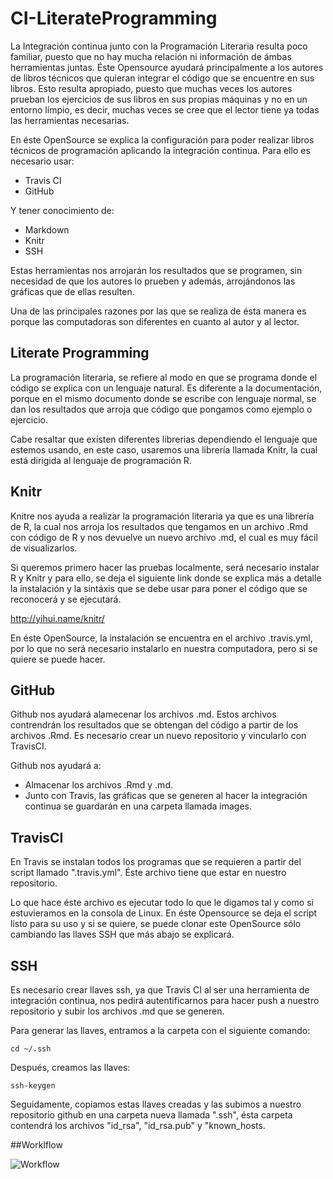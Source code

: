 # CI-LiterateProgramming
La Integración continua junto con la Programación Literaria resulta poco familiar, puesto que no hay mucha relación ni información de ámbas herramientas juntas. Éste Opensource ayudará principalmente a los autores de libros técnicos que quieran integrar el código que se encuentre en sus libros. Esto resulta apropiado, puesto que muchas veces los autores prueban los ejercicios de sus libros en sus propias máquinas y no en un entorno límpio, es decir, muchas veces se cree que el lector tiene ya todas las herramientas necesarias.

En éste OpenSource se explica la configuración para poder realizar libros técnicos de programación aplicando la integración continua. Para ello es necesario usar:

* Travis CI
* GitHub

Y tener conocimiento de:

* Markdown
* Knitr
* SSH

Estas herramientas nos arrojarán los resultados que se programen, sin necesidad de que los autores lo prueben y además, arrojándonos las gráficas que de ellas resulten.

Una de las principales razones por las que se realiza de ésta manera es porque las computadoras son diferentes en cuanto al autor y al lector.


## Literate Programming
La programación literaria, se refiere al modo en que se programa donde el código se explica con un lenguaje natural. Es diferente a la documentación, porque en el mismo documento donde se escribe con lenguaje normal, se dan los resultados que arroja que código que pongamos como ejemplo o ejercicio.

Cabe resaltar que existen diferentes librerias dependiendo el lenguaje que estemos usando, en este caso, usaremos una librería llamada Knitr, la cual está dirigida al lenguaje de programación R.


## Knitr
Knitre nos ayuda a realizar la programación literaria ya que es una librería de R, la cual nos arroja los resultados que tengamos en un archivo .Rmd con código de R y nos devuelve un nuevo archivo .md, el cual es muy fácil de visualizarlos.

Si queremos primero hacer las pruebas localmente, será necesario instalar R y Knitr y para ello, se deja el siguiente link donde se explica más a detalle la instalación y la sintáxis que se debe usar para poner el código que se reconocerá y se ejecutará.

http://yihui.name/knitr/

En éste OpenSource, la instalación se encuentra en el archivo .travis.yml, por lo que no será necesario instalarlo en nuestra computadora, pero si se quiere se puede hacer.


## GitHub
Github nos ayudará alamecenar los archivos .md. Estos archivos contrendrán los resultados que se obtengan del código a partir de los archivos .Rmd. Es necesario crear un nuevo repositorio y vincularlo con TravisCI.

Github nos ayudará a:

 - Almacenar los archivos .Rmd y .md.
 - Junto con Travis, las gráficas que se generen al hacer la integración continua se guardarán en una carpeta llamada images. 


## TravisCI
En Travis se instalan todos los programas que se requieren a partir del script llamado ".travis.yml". Éste archivo tiene que estar en nuestro repositorio.

Lo que hace éste archivo es ejecutar todo lo que le digamos tal y como si estuvieramos en la consola de Linux. En éste Opensource se deja el script listo para su uso y si se quiere, se puede clonar este OpenSource sólo cambiando las llaves SSH que más abajo se explicará.


## SSH
Es necesario crear llaves ssh, ya que Travis CI al ser una herramienta de integración continua, nos pedirá autentificarnos para hacer push a nuestro repositorio y subir los archivos .md que se generen.

Para generar las llaves, entramos a la carpeta con el siguiente comando:

	cd ~/.ssh

Después, creamos las llaves:

	ssh-keygen

Seguidamente, copiamos estas llaves creadas y las subimos a nuestro repositorio github en una carpeta nueva llamada ".ssh", ésta carpeta contendrá los archivos "id_rsa", "id_rsa.pub" y "known_hosts.

##Worklflow

![Workflow](https://github.com/Wowip/Pruebaopen/blob/master/Subir.png)


